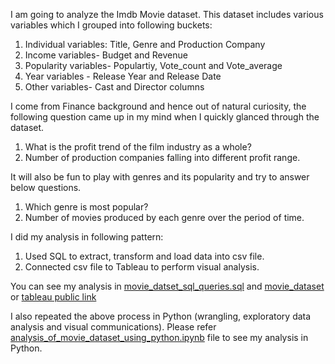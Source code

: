 I am going to analyze the Imdb Movie dataset. This dataset includes various variables which I grouped into following buckets:
1.	Individual variables: Title, Genre and Production Company
2.	Income variables- Budget and Revenue
3.	Popularity variables- Populartiy, Vote_count and Vote_average
4.	Year variables - Release Year and Release Date
5.	Other variables- Cast and Director columns

I come from Finance background and hence out of natural curiosity, the following question came up in my mind when I quickly glanced through the dataset.
1.	What is the profit trend of the film industry as a whole?
2.	Number of production companies falling into different profit range.

It will also be fun to play with genres and its popularity and try to answer below questions.
1.	Which genre is most popular?
2.	Number of movies produced by each genre over the period of time.

I did my analysis in following pattern:
1.	Used SQL to extract, transform and load data into csv file.
2.	Connected csv file to Tableau to perform visual analysis.

You can see my analysis in [movie_datset_sql_queries.sql](https://github.com/jainsoniya/Analysis-of-Movie-dataset/blob/master/movie_dataset_sql_queries%20.sql) and [movie_dataset](https://github.com/jainsoniya/Analysis-of-Movie-dataset/blob/master/movie%20dataset.twbx) or [tableau public link](https://public.tableau.com/profile/soniya4758#!/vizhome/moviedataset_15880189447430/Story1) 

I also repeated the above process in Python (wrangling, exploratory data analysis and visual communications). Please refer [analysis_of_movie_dataset_using_python.ipynb](https://github.com/jainsoniya/Analysis-of-Movie-dataset/blob/master/analysis_of_movie_dataset_using_python.ipynb) file to see my analysis in Python.


